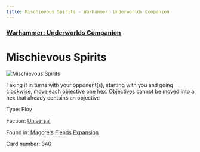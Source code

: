 ```yaml
---
title: Mischievous Spirits - Warhammer: Underworlds Companion
---
```


### [Warhammer: Underworlds Companion](https://guidokessels.github.io/wh-underworlds)

  

# Mischievous Spirits

![Mischievous Spirits](https://warhammerunderworlds.com/wp-content/uploads/sites/6/2018/03/340_ENG.png)

Taking it in turns with your opponent(s), starting with you and going clockwise, move each objective one hex. Objectives cannot be moved into a hex that already contains an objective

Type: Ploy

Faction: [Universal](https://guidokessels.github.io/wh-underworlds/factions/universal)

Found in: [Magore's Fiends Expansion](https://guidokessels.github.io/wh-underworlds/locations/magores-fiends-expansion)

Card number: 340
